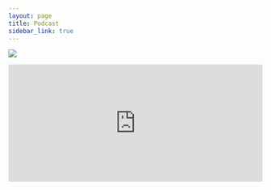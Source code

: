 ```yaml
---
layout: page
title: Podcast
sidebar_link: true
---
```

<!-- <iframe src="https://anchor.fm/legends-of-legion/embed" height="102px" width="400px" frameborder="0" scrolling="no"></iframe> -->
<!-- <iframe src="https://anchor.fm/legends-of-legion/embed" height="95%" width="95%" frameborder="0" scrolling="no"></iframe> -->

<a href="https://www.youtube.com/channel/UCCKz5IvGqTxU-oqmlDlNLHA" target="_blank"><img src="https://lh3.googleusercontent.com/bzQGw1aGEkHb_cg09JtbnzTzhDdllGX4oEUhAEhaiBABz-h-pywkW4iLtwrmz4nZVt9-BsIIWzglQtBQPY0eTZvUy8rVMzfvh7f0HkNFZ-f173KsJQw=v0-s1050"></a>
<br>
<iframe src="https://open.spotify.com/embed/show/48HFpATWIaSQDKXIQRZcKQ?utm_source=generator&theme=0" width="100%" height="232" frameBorder="0" allowfullscreen="" allow="autoplay; clipboard-write; encrypted-media; fullscreen; picture-in-picture"></iframe>
